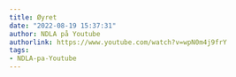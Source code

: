 ```yaml
---
title: Øyret
date: "2022-08-19 15:37:31"
author: NDLA på Youtube
authorlink: https://www.youtube.com/watch?v=wpN0m4j9frY
tags:
- NDLA-pa-Youtube
---
```

